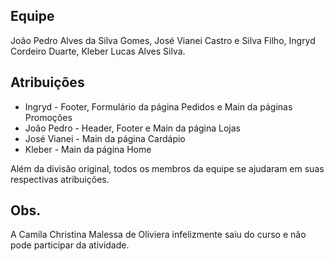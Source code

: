 ## Equipe
João Pedro Alves da Silva Gomes, José Vianei Castro e Silva Filho, Ingryd Cordeiro Duarte, Kleber Lucas Alves Silva.

## Atribuições
* Ingryd - Footer, Formulário da página Pedidos e Main da páginas Promoções
* João Pedro - Header, Footer e Main da página Lojas
* José Vianei - Main da página Cardápio
* Kleber - Main da página Home

Além da divisão original, todos os membros da equipe se ajudaram em suas respectivas atribuições.

## Obs.
A Camila Christina Malessa de Oliviera infelizmente saiu do curso e não pode participar da atividade.
